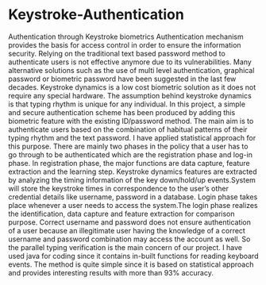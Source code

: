 # Keystroke-Authentication
Authentication through Keystroke biometrics
Authentication mechanism provides the basis for access control in order to ensure the information security.
Relying on the traditional text based password method to authenticate users is not effective anymore due to its vulnerabilities. 
Many alternative solutions such as the use of multi level authentication, graphical password or biometric password have been suggested in the last few decades. 
Keystroke dynamics is a low cost biometric solution as it does not require any special hardware. 
The assumption behind keystroke dynamics is that typing rhythm is unique for any individual. 
In this project, a simple and secure authentication scheme has been produced by adding this biometric feature with the existing ID/password method.
The main aim is to authenticate users based on the combination of habitual patterns of their typing rhythm and the text password. 
I have applied statistical approach for this purpose. There are mainly two phases in the policy that a user has to go through to be authenticated which are the registration
phase and log-in phase. 
In registration phase, the major functions are data capture, feature extraction and the learning step. Keystroke dynamics features are extracted by analyzing
the timing information of the key down/hold/up events.System will store the keystroke times in correspondence to the user’s other credential details
like username, password in a database.
Login phase takes place whenever a user needs to access the system.The login phase realizes the identification, data capture and feature extraction for comparison purpose.
Correct username and password does not ensure authentication of a user because an illegitimate user having the knowledge of a correct username and password combination may access the account as
well. So the parallel typing verification is the main concern of our project.
I have used java for coding since it contains in-built functions for reading keyboard events.
The method is quite simple since it is based on statistical approach and provides interesting results with more than 93% accuracy.
